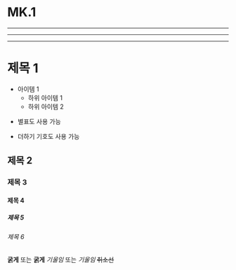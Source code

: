 # MK.1
---
***
___

# 제목 1
- 아이템 1
  - 하위 아이템 1
  - 하위 아이템 2
* 별표도 사용 가능
+ 더하기 기호도 사용 가능

## 제목 2
### 제목 3
#### 제목 4
##### 제목 5
###### 제목 6

**굵게** 또는 __굵게__
*기울임* 또는 _기울임_
~~취소선~~
